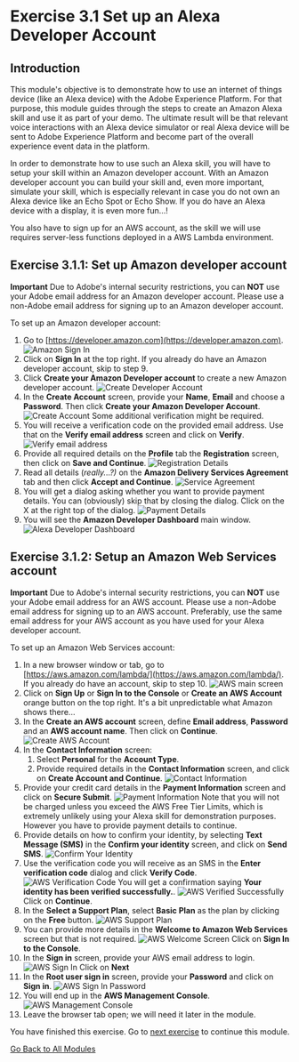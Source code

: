 # Exercise 3.1 Set up an Alexa Developer Account

## Introduction

This module's objective is to demonstrate how to use an internet of things device (like an Alexa device) with the Adobe Experience Platform. For that purpose, this module guides through the steps to create an Amazon Alexa skill and use it as part of your demo. The ultimate result will be that relevant voice interactions with an Alexa device simulator or real Alexa device will be sent to Adobe Experience Platform and become part of the overall experience event data in the platform.

In order to demonstrate how to use such an Alexa skill, you will have to setup your skill within an Amazon developer account. With an Amazon developer account you can build your skill and, even more important, simulate your skill, which is especially relevant in case you do not own an Alexa device like an Echo Spot or Echo Show. If you do have an Alexa device with a display, it is even more fun...!

You also have to sign up for an AWS account, as the skill we will use requires server-less functions deployed in a AWS Lambda environment.

## Exercise 3.1.1: Set up Amazon developer account

**Important**
Due to Adobe's internal security restrictions, you can **NOT** use your Adobe email address for an Amazon developer account. Please use a non-Adobe email address for signing up to an Amazon developer account.

To set up an Amazon developer account:

1. Go to [https://developer.amazon.com](https://developer.amazon.com).
![Amazon Sign In](./images/amazonsignin.png)
2. Click on **Sign In** at the top right. If you already do have an Amazon developer account, skip to step 9.
3. Click **Create your Amazon Developer account** to create a new Amazon developer account.
![Create Developer Account](./images/createdeveloperaccount.png)
4. In the **Create Account** screen, provide your **Name**, **Email** and choose a **Password**. Then click **Create your Amazon Developer Account**.
![Create Account](./images/alexadeveloperaccountdetails.png) Some additional verification might be required.
5. You will receive a verification code on the provided email address. Use that on the **Verify email address** screen and click on **Verify**.
![Verify email address](images/verifyemailaddress.png)
6. Provide all required details on the **Profile** tab the **Registration** screen, then click on **Save and Continue**.
![Registration Details](images/registrationdetails.png)
7. Read all details (*really...?)* on the **Amazon Delivery Services Agreement** tab and then click **Accept and Continue**.
![Service Agreement](images/serviceagreement.png)
8. You will get a dialog asking whether you want to provide payment details. You can (obviously) skip that by closing the dialog. Click on the X at the right top of the dialog.
![Payment Details](images/paymentdetails.png)
9. You will see the **Amazon Developer Dashboard** main window.
![Alexa Developer Dashboard](./images/alexadeveloperdashboard.png)

## Exercise 3.1.2: Setup an Amazon Web Services account

**Important**
Due to Adobe's internal security restrictions, you can **NOT** use your Adobe email address for an AWS account. Please use a non-Adobe email address for signing up to an AWS account. Preferably, use the same email address for your AWS account as you have used for your Alexa developer account.

To set up an Amazon Web Services account:

1. In a new browser window or tab, go to [https://aws.amazon.com/lambda/](https://aws.amazon.com/lambda/). If you already do have an account, skip to step 10.
![AWS main screen](images/awsmainscreen.png)
2. Click on **Sign Up** or **Sign In to the Console** or **Create an AWS Account** orange button on the top right. It's a bit unpredictable what Amazon shows there...
3. In the **Create an AWS account** screen, define **Email address**, **Password** and an **AWS account name**. Then click on **Continue**.
![Create AWS Account](images/createawsaccount.png)
4. In the **Contact Information** screen:
   1. Select **Personal** for the **Account Type**.
   2. Provide required details in the **Contact Information** screen, and click on **Create Account and Continue**.
   ![Contact Information](images/awscontactinformation.png)
5. Provide your credit card details in the **Payment Information** screen and click on **Secure Submit**.
![Payment Information](images/awspaymentinformation.png)
Note that you will not be charged unless you exceed the AWS Free Tier Limits, which is extremely unlikely using your Alexa skill for demonstration purposes. However you have to provide payment details to continue.
6. Provide details on how to confirm your identity, by selecting **Text Message (SMS)** in the **Confirm your identity** screen, and click on **Send SMS**.
![Confirm Your Identity](images/confirmyouridentity.png)
7. Use the verification code you will receive as an SMS in the **Enter verification code** dialog and click **Verify Code**.
![AWS Verification Code](images/awsverificationcode.png)
You will get a confirmation saying **Your identity has been verified successfully.**.
![AWS Verified Successfully](images/awsverifiedsuccessfully.png)
Click on **Continue**.
8. In the **Select a Support Plan**, select **Basic Plan** as the plan by clicking on the **Free** button.
![AWS Support Plan](images/awssupportplan.png)
9. You can provide more details in the **Welcome to Amazon Web Services** screen but that is not required.
![AWS Welcome Screen](images/awswelcomescreen.png)
Click on **Sign In to the Console**.
10. In the **Sign in** screen, provide your AWS email address to login.
![AWS Sign In](images/awssigninemail.png)
Click on **Next**
11. In the **Root user sign in** screen, provide your **Password** and click on **Sign in**.
![AWS Sign In Password](images/awssigninpassword.png)
12. You will end up in the **AWS Management Console**.
![AWS Management Console](images/awsmanagementconsole.png)
13. Leave the browser tab open; we will need it later in the module.

You have finished this exercise. Go to [next exercise](../define/README.md) to continue this module.

[Go Back to All Modules](../README.md)
